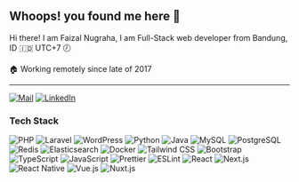 ## Whoops! you found me here 🙈

Hi there! I am Faizal Nugraha, I am Full-Stack web developer from Bandung, ID 🇮🇩 UTC+7 🕖

🏠 Working remotely since late of 2017

---

<a href="mailto:f4154lt@yahoo.co.id"><img alt="Mail" src="https://img.shields.io/badge/-Send%20me%20an%20Email-551CCA?style=for-the-badge&logo=yahoo" /></a>
<a href="https://www.linkedin.com/in/fzldn/" target="blank"><img alt="LinkedIn" src="https://img.shields.io/badge/-LinkedIn%20Profile-2F66BC?style=for-the-badge&logo=linkedin" /></a>

### Tech Stack
<p>
  <img alt="PHP" src="https://img.shields.io/badge/-PHP-555555?style=flat&logo=php&labelColor=white" />
  <img alt="Laravel" src="https://img.shields.io/badge/-Laravel-555555?style=flat&logo=laravel&labelColor=f5f5fa" />
  <img alt="WordPress" src="https://img.shields.io/badge/-WordPress-555555?style=flat&logo=wordpress&labelColor=23282d&logoColor=D8DADE" />
  <img alt="Python" src="https://img.shields.io/badge/-Python-555555?style=flat&logo=python&labelColor=4876A7&logoColor=white" />
  <img alt="Java" src="https://img.shields.io/badge/-Java-555555?style=flat&logo=java&labelColor=E7382F" />
  <img alt="MySQL" src="https://img.shields.io/badge/-MySQL-555555?style=flat&logo=mysql&labelColor=white" />
  <img alt="PostgreSQL" src="https://img.shields.io/badge/-PostgreSQL-555555?style=flat&logo=postgresql&labelColor=white" />
  <img alt="Redis" src="https://img.shields.io/badge/-Redis-555555?style=flat&logo=redis&labelColor=white" />
  <img alt="Elasticsearch" src="https://img.shields.io/badge/-Elasticsearch-555555?style=flat&logo=elasticsearch&labelColor=white&logoColor=353740" />
  <img alt="Docker" src="https://img.shields.io/badge/-Docker-555555?style=flat&logo=docker&labelColor=4793E8&logoColor=white" />
  <img alt="Tailwind CSS" src="https://img.shields.io/badge/-Tailwind%20CSS-555555?style=flat&logo=tailwindcss&labelColor=white" />
  <img alt="Bootstrap" src="https://img.shields.io/badge/-Bootstrap-555555?style=flat&logo=bootstrap&labelColor=7952b3&logoColor=white" />
  <img alt="TypeScript" src="https://img.shields.io/badge/-TypeScript-555555?style=flat&logo=typescript&labelColor=white" />
  <img alt="JavaScript" src="https://img.shields.io/badge/-JavaScript-555555?style=flat&logo=javascript" />
  <img alt="Prettier" src="https://img.shields.io/badge/-Prettier-555555?style=flat&logo=prettier&labelColor=1a2b34" />
  <img alt="ESLint" src="https://img.shields.io/badge/-ESLint-555555?style=flat&logo=eslint&labelColor=white&logoColor=4638BC" />
  <img alt="React" src="https://img.shields.io/badge/-React-555555?style=flat&logo=react&labelColor=20232a" />
  <img alt="Next.js" src="https://img.shields.io/badge/-Next.js-555555?style=flat&logo=nextdotjs&labelColor=20232a" />
  <img alt="React Native" src="https://img.shields.io/badge/-React%20Native-555555?style=flat&logo=react&labelColor=20232a" />
  <img alt="Vue.js" src="https://img.shields.io/badge/-Vue.js-555555?style=flat&logo=vuedotjs&labelColor=42b983&logoColor=white" />
  <img alt="Nuxt.js" src="https://img.shields.io/badge/-Nuxt.js-555555?style=flat&logo=nuxtdotjs&labelColor=42b983&logoColor=white" />
</p>
